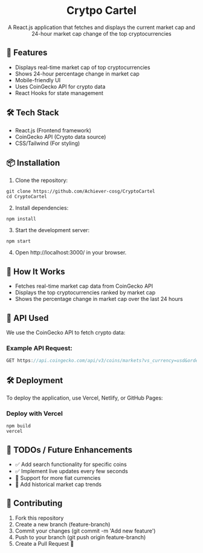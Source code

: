 <div align="center">

# Crytpo Cartel

A React.js application that fetches and displays the current market cap and 24-hour market cap change of the top cryptocurrencies

</div>

## 🚀 Features

- Displays real-time market cap of top cryptocurrencies
- Shows 24-hour percentage change in market cap
- Mobile-friendly UI
- Uses CoinGecko API for crypto data
- React Hooks for state management

## 🛠️ Tech Stack

- React.js (Frontend framework)
- CoinGecko API (Crypto data source)
- CSS/Tailwind (For styling)

## 📦 Installation

1. Clone the repository:
```shell
git clone https://github.com/Achiever-cosg/CryptoCartel
cd CryptoCartel
```

2. Install dependencies:
```shell
npm install
```

3. Start the development server:
```shell
npm start
```

4. Open http://localhost:3000/ in your browser.

## 🔄 How It Works

- Fetches real-time market cap data from CoinGecko API
- Displays the top cryptocurrencies ranked by market cap
- Shows the percentage change in market cap over the last 24 hours

## 📡 API Used

We use the CoinGecko API to fetch crypto data:

### Example API Request:
```js
GET https://api.coingecko.com/api/v3/coins/markets?vs_currency=usd&order=market_cap_desc
```

## 🛠 Deployment

To deploy the application, use Vercel, Netlify, or GitHub Pages:

### Deploy with Vercel
```shell
npm build
vercel
```

## 📌 TODOs / Future Enhancements

- ✅ Add search functionality for specific coins
- ✅ Implement live updates every few seconds
- 🚀 Support for more fiat currencies
- 🚀 Add historical market cap trends

## 🙌 Contributing

1. Fork this repository
2. Create a new branch (feature-branch)
3. Commit your changes (git commit -m 'Add new feature')
4. Push to your branch (git push origin feature-branch)
5. Create a Pull Request 🚀